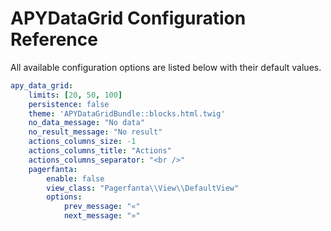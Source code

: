 # APYDataGrid Configuration Reference

All available configuration options are listed below with their default values.

```yaml
apy_data_grid:
    limits: [20, 50, 100]
    persistence: false
    theme: 'APYDataGridBundle::blocks.html.twig'
    no_data_message: "No data"
    no_result_message: "No result"
    actions_columns_size: -1
    actions_columns_title: "Actions"
    actions_columns_separator: "<br />"
    pagerfanta:
        enable: false
        view_class: "Pagerfanta\\View\\DefaultView"
        options:
            prev_message: "«"
            next_message: "»"
```
